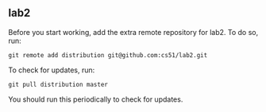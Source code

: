 
## lab2

Before you start working, add the extra remote repository for lab2. To do so, run:

`git remote add distribution git@github.com:cs51/lab2.git`

To check for updates, run:

`git pull distribution master`

You should run this periodically to check for updates.
